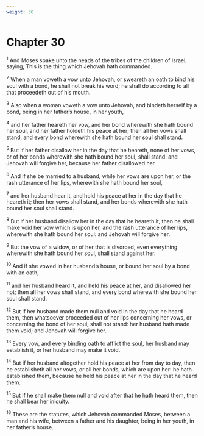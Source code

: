 ```yaml
---
weight: 30
---
```


# Chapter 30

<sup>1</sup> And Moses spake unto the heads of the tribes of the children of Israel, saying, This is the thing which Jehovah hath commanded. 

<sup>2</sup> When a man voweth a vow unto Jehovah, or sweareth an oath to bind his soul with a bond, he shall not break his word; he shall do according to all that proceedeth out of his mouth. 

<sup>3</sup> Also when a woman voweth a vow unto Jehovah, and bindeth herself by a bond, being in her father’s house, in her youth, 

<sup>4</sup> and her father heareth her vow, and her bond wherewith she hath bound her soul, and her father holdeth his peace at her; then all her vows shall stand, and every bond wherewith she hath bound her soul shall stand. 

<sup>5</sup> But if her father disallow her in the day that he heareth, none of her vows, or of her bonds wherewith she hath bound her soul, shall stand: and Jehovah will forgive her, because her father disallowed her. 

<sup>6</sup> And if she be married to a husband, while her vows are upon her, or the rash utterance of her lips, wherewith she hath bound her soul, 

<sup>7</sup> and her husband hear it, and hold his peace at her in the day that he heareth it; then her vows shall stand, and her bonds wherewith she hath bound her soul shall stand. 

<sup>8</sup> But if her husband disallow her in the day that he heareth it, then he shall make void her vow which is upon her, and the rash utterance of her lips, wherewith she hath bound her soul: and Jehovah will forgive her. 

<sup>9</sup> But the vow of a widow, or of her that is divorced, even everything wherewith she hath bound her soul, shall stand against her. 

<sup>10</sup> And if she vowed in her husband’s house, or bound her soul by a bond with an oath, 

<sup>11</sup> and her husband heard it, and held his peace at her, and disallowed her not; then all her vows shall stand, and every bond wherewith she bound her soul shall stand. 

<sup>12</sup> But if her husband made them null and void in the day that he heard them, then whatsoever proceeded out of her lips concerning her vows, or concerning the bond of her soul, shall not stand: her husband hath made them void; and Jehovah will forgive her. 

<sup>13</sup> Every vow, and every binding oath to afflict the soul, her husband may establish it, or her husband may make it void. 

<sup>14</sup> But if her husband altogether hold his peace at her from day to day, then he establisheth all her vows, or all her bonds, which are upon her: he hath established them, because he held his peace at her in the day that he heard them. 

<sup>15</sup> But if he shall make them null and void after that he hath heard them, then he shall bear her iniquity. 

<sup>16</sup> These are the statutes, which Jehovah commanded Moses, between a man and his wife, between a father and his daughter, being in her youth, in her father’s house. 


